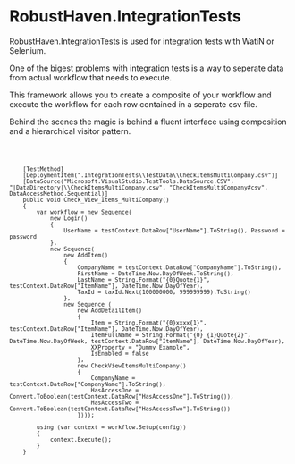 RobustHaven.IntegrationTests
============================

RobustHaven.IntegrationTests is used for integration tests with WatiN or Selenium.

One of the bigest problems with integration tests is a way to seperate data from actual workflow that needs to execute.

This framework allows you to create a composite of your workflow and execute the workflow for each row contained in a seperate csv file.

Behind the scenes the magic is behind a fluent interface using composition and a hierarchical visitor pattern.

<code>

        [TestMethod]
        [DeploymentItem(".IntegrationTests\\TestData\\CheckItemsMultiCompany.csv")]
        [DataSource("Microsoft.VisualStudio.TestTools.DataSource.CSV", "|DataDirectory|\\CheckItemsMultiCompany.csv", "CheckItemsMultiCompany#csv", DataAccessMethod.Sequential)]
        public void Check_View_Items_MultiCompany()
        {
            var workflow = new Sequence(
                new Login() 
                { 
                    UserName = testContext.DataRow["UserName"].ToString(), Password = password 
                },
                new Sequence(
                    new AddItem()
                    {
                        CompanyName = testContext.DataRow["CompanyName"].ToString(),
                        FirstName = DateTime.Now.DayOfWeek.ToString(),
                        LastName = String.Format("{0}Quote{1}", testContext.DataRow["ItemName"], DateTime.Now.DayOfYear),
                        TaxId = taxId.Next(100000000, 999999999).ToString()
                    },
                    new Sequence (
                        new AddDetailItem() 
                        { 
                            Item = String.Format("{0}xxxx{1}", testContext.DataRow["ItemName"], DateTime.Now.DayOfYear),
                            ItemFullName = String.Format("{0} {1}Quote{2}", DateTime.Now.DayOfWeek, testContext.DataRow["ItemName"], DateTime.Now.DayOfYear),
                            XXProperty = "Dummy Example",
                            IsEnabled = false
                        },
                        new CheckViewItemsMultiCompany()
                        {
                            CompanyName = testContext.DataRow["CompanyName"].ToString(),
                            HasAccessOne = Convert.ToBoolean(testContext.DataRow["HasAccessOne"].ToString()),
                            HasAccessTwo = Convert.ToBoolean(testContext.DataRow["HasAccessTwo"].ToString())
                        })));

            using (var context = workflow.Setup(config))
            {
                context.Execute();
            }
        }

</code>